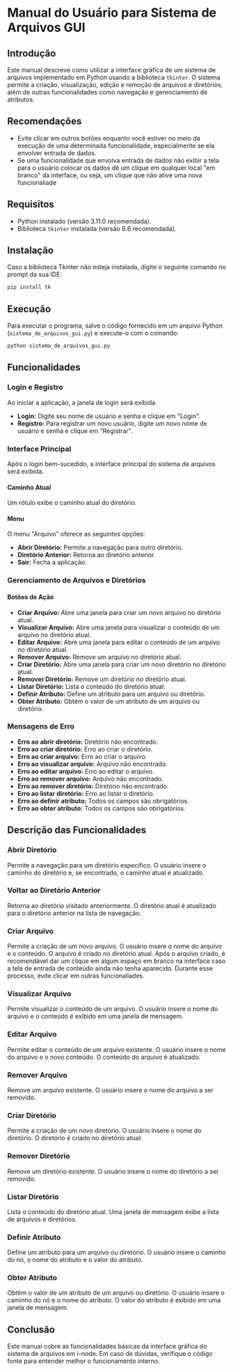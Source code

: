 # Manual do Usuário para Sistema de Arquivos GUI

## Introdução

Este manual descreve como utilizar a interface gráfica de um sistema de arquivos implementado em Python usando a biblioteca `tkinter`. O sistema permite a criação, visualização, edição e remoção de arquivos e diretórios, além de outras funcionalidades como navegação e gerenciamento de atributos.

## Recomendações
- Evite clicar em outros botões enquanto você estiver no meio da execução de uma determinada funcionalidade, especialmente se ela envolver entrada de dados.
- Se uma funcionalidade que envolva entrada de dados não exibir a tela para o usuário colocar os dados dê um clique em qualquer local "em branco" da interface, ou seja, um clique que não ative uma nova funcionaliade 

## Requisitos

- Python instalado (versão 3.11.0 recomendada).
- Biblioteca `tkinter` instalada (versão 8.6 recomendada).

## Instalação

Caso a biblioteca Tkinter não esteja instalada, digite o seguinte comando no prompt da sua IDE:

```sh
pip install tk
```


## Execução

Para executar o programa, salve o código fornecido em um arquivo Python (`sistema_de_arquivos_gui.py`) e execute-o com o comando:

```sh
python sistema_de_arquivos_gui.py
```

## Funcionalidades

### Login e Registro

Ao iniciar a aplicação, a janela de login será exibida.

- **Login:** Digite seu nome de usuário e senha e clique em "Login".
- **Registro:** Para registrar um novo usuário, digite um novo nome de usuário e senha e clique em "Registrar".

### Interface Principal

Após o login bem-sucedido, a interface principal do sistema de arquivos será exibida.

#### Caminho Atual

Um rótulo exibe o caminho atual do diretório.

#### Menu

O menu "Arquivo" oferece as seguintes opções:

- **Abrir Diretório:** Permite a navegação para outro diretório.
- **Diretório Anterior:** Retorna ao diretório anterior.
- **Sair:** Fecha a aplicação.

### Gerenciamento de Arquivos e Diretórios

#### Botões de Ação

- **Criar Arquivo:** Abre uma janela para criar um novo arquivo no diretório atual.
- **Visualizar Arquivo:** Abre uma janela para visualizar o conteúdo de um arquivo no diretório atual.
- **Editar Arquivo:** Abre uma janela para editar o conteúdo de um arquivo no diretório atual.
- **Remover Arquivo:** Remove um arquivo no diretório atual.
- **Criar Diretório:** Abre uma janela para criar um novo diretório no diretório atual.
- **Remover Diretório:** Remove um diretório no diretório atual.
- **Listar Diretório:** Lista o conteúdo do diretório atual.
- **Definir Atributo:** Define um atributo para um arquivo ou diretório.
- **Obter Atributo:** Obtém o valor de um atributo de um arquivo ou diretório.

### Mensagens de Erro

- **Erro ao abrir diretório:** Diretório não encontrado.
- **Erro ao criar diretório:** Erro ao criar o diretório.
- **Erro ao criar arquivo:** Erro ao criar o arquivo.
- **Erro ao visualizar arquivo:** Arquivo não encontrado.
- **Erro ao editar arquivo:** Erro ao editar o arquivo.
- **Erro ao remover arquivo:** Arquivo não encontrado.
- **Erro ao remover diretório:** Diretório não encontrado.
- **Erro ao listar diretório:** Erro ao listar o diretório.
- **Erro ao definir atributo:** Todos os campos são obrigatórios.
- **Erro ao obter atributo:** Todos os campos são obrigatórios.

## Descrição das Funcionalidades

### Abrir Diretório

Permite a navegação para um diretório específico. O usuário insere o caminho do diretório e, se encontrado, o caminho atual é atualizado.

### Voltar ao Diretório Anterior

Retorna ao diretório visitado anteriormente. O diretório atual é atualizado para o diretório anterior na lista de navegação.

### Criar Arquivo

Permite a criação de um novo arquivo. O usuário insere o nome do arquivo e o conteúdo. O arquivo é criado no diretório atual. Após o arquivo criado, é recomendável dar um clique em algum espaço em branco na interface caso a tela de entrada de conteúdo ainda não tenha aparecido. Durante esse processo, evite clicar em outras funcionaliades.

### Visualizar Arquivo

Permite visualizar o conteúdo de um arquivo. O usuário insere o nome do arquivo e o conteúdo é exibido em uma janela de mensagem.

### Editar Arquivo

Permite editar o conteúdo de um arquivo existente. O usuário insere o nome do arquivo e o novo conteúdo. O conteúdo do arquivo é atualizado.

### Remover Arquivo

Remove um arquivo existente. O usuário insere o nome do arquivo a ser removido.

### Criar Diretório

Permite a criação de um novo diretório. O usuário insere o nome do diretório. O diretório é criado no diretório atual.

### Remover Diretório

Remove um diretório existente. O usuário insere o nome do diretório a ser removido.

### Listar Diretório

Lista o conteúdo do diretório atual. Uma janela de mensagem exibe a lista de arquivos e diretórios.

### Definir Atributo

Define um atributo para um arquivo ou diretório. O usuário insere o caminho do nó, o nome do atributo e o valor do atributo.

### Obter Atributo

Obtém o valor de um atributo de um arquivo ou diretório. O usuário insere o caminho do nó e o nome do atributo. O valor do atributo é exibido em uma janela de mensagem.

## Conclusão

Este manual cobre as funcionalidades básicas da interface gráfica do sistema de arquivos em i-node. Em caso de dúvidas, verifique o código fonte para entender melhor o funcionamento interno.